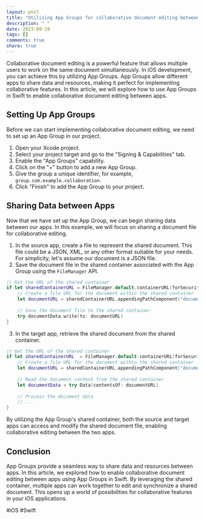 ```yaml
---
layout: post
title: "Utilizing App Groups for collaborative document editing between apps in Swift"
description: " "
date: 2023-09-19
tags: []
comments: true
share: true
---
```


Collaborative document editing is a powerful feature that allows multiple users to work on the same document simultaneously. In iOS development, you can achieve this by utilizing App Groups. App Groups allow different apps to share data and resources, making it perfect for implementing collaborative features. In this article, we will explore how to use App Groups in Swift to enable collaborative document editing between apps.

## Setting Up App Groups

Before we can start implementing collaborative document editing, we need to set up an App Group in our project.

1. Open your Xcode project.
2. Select your project target and go to the "Signing & Capabilities" tab.
3. Enable the "App Groups" capability.
4. Click on the "+" button to add a new App Group.
5. Give the group a unique identifier, for example, `group.com.example.collaboration`.
6. Click "Finish" to add the App Group to your project.

## Sharing Data between Apps

Now that we have set up the App Group, we can begin sharing data between our apps. In this example, we will focus on sharing a document file for collaborative editing.

1. In the source app, create a file to represent the shared document. This file could be a JSON, XML, or any other format suitable for your needs. For simplicity, let's assume our document is a JSON file.
2. Save the document file in the shared container associated with the App Group using the `FileManager` API.

```swift
// Get the URL of the shared container
if let sharedContainerURL = FileManager.default.containerURL(forSecurityApplicationGroupIdentifier: "group.com.example.collaboration") {
    // Create a file URL for the document within the shared container
    let documentURL = sharedContainerURL.appendingPathComponent("document.json")
    
    // Save the document file to the shared container
    try documentData.write(to: documentURL)
}
```

3. In the target app, retrieve the shared document from the shared container.

```swift
// Get the URL of the shared container
if let sharedContainerURL  = FileManager.default.containerURL(forSecurityApplicationGroupIdentifier: "group.com.example.collaboration") {
    // Create a file URL for the document within the shared container
    let documentURL = sharedContainerURL.appendingPathComponent("document.json")
    
    // Read the document content from the shared container
    let documentData = try Data(contentsOf: documentURL)
    
    // Process the document data
    // ...
}
```

By utilizing the App Group's shared container, both the source and target apps can access and modify the shared document file, enabling collaborative editing between the two apps.

## Conclusion

App Groups provide a seamless way to share data and resources between apps. In this article, we explored how to enable collaborative document editing between apps using App Groups in Swift. By leveraging the shared container, multiple apps can work together to edit and synchronize a shared document. This opens up a world of possibilities for collaborative features in your iOS applications.

#iOS #Swift